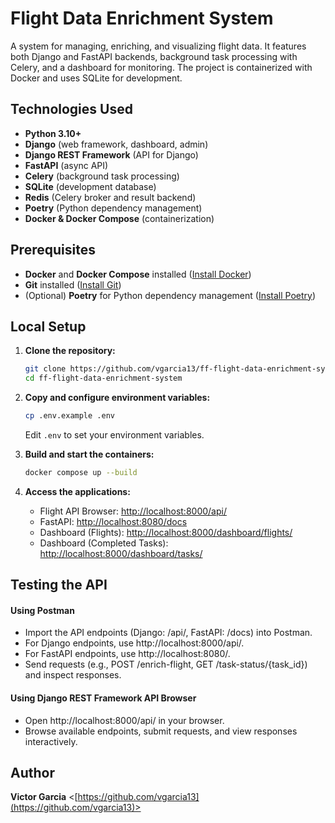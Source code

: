 # Flight Data Enrichment System

A system for managing, enriching, and visualizing flight data. It features both Django and FastAPI backends, background task processing with Celery, and a dashboard for monitoring. The project is containerized with Docker and uses SQLite for development.

## Technologies Used

- **Python 3.10+**
- **Django** (web framework, dashboard, admin)
- **Django REST Framework** (API for Django)
- **FastAPI** (async API)
- **Celery** (background task processing)
- **SQLite** (development database)
- **Redis** (Celery broker and result backend)
- **Poetry** (Python dependency management)
- **Docker & Docker Compose** (containerization)

## Prerequisites

- **Docker** and **Docker Compose** installed ([Install Docker](https://docs.docker.com/get-docker/))
- **Git** installed ([Install Git](https://git-scm.com/book/en/v2/Getting-Started-Installing-Git))
- (Optional) **Poetry** for Python dependency management ([Install Poetry](https://python-poetry.org/docs/#installation))

## Local Setup

1. **Clone the repository:**
   ```sh
   git clone https://github.com/vgarcia13/ff-flight-data-enrichment-system.git
   cd ff-flight-data-enrichment-system
   
2. **Copy and configure environment variables:**
   ```sh
   cp .env.example .env
   ```
   Edit `.env` to set your environment variables.


3. **Build and start the containers:**
    ```sh
    docker compose up --build
    ```
   
4. **Access the applications:**
   - Flight API Browser: [http://localhost:8000/api/](http://localhost:8000/api/)
   - FastAPI: [http://localhost:8080/docs](http://localhost:8080/docs)
   - Dashboard (Flights): [http://localhost:8000/dashboard/flights/](http://localhost:8000/dashboard/flights/)
   - Dashboard (Completed Tasks): [http://localhost:8000/dashboard/tasks/](http://localhost:8000/dashboard/tasks/)

## Testing the API

#### Using Postman

- Import the API endpoints (Django: /api/, FastAPI: /docs) into Postman.
- For Django endpoints, use http://localhost:8000/api/.
- For FastAPI endpoints, use http://localhost:8080/. 
- Send requests (e.g., POST /enrich-flight, GET /task-status/{task_id}) and inspect responses.

#### Using Django REST Framework API Browser

- Open http://localhost:8000/api/ in your browser. 
- Browse available endpoints, submit requests, and view responses interactively.

## Author

**Victor Garcia** <[https://github.com/vgarcia13](https://github.com/vgarcia13)>

